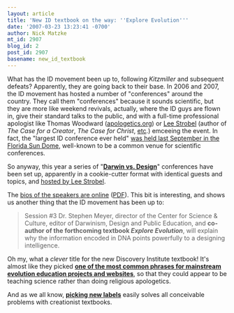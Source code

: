 ```yaml
---
layout: article
title: 'New ID textbook on the way: ''Explore Evolution'''
date: '2007-03-23 13:23:41 -0700'
author: Nick Matzke
mt_id: 2907
blog_id: 2
post_id: 2907
basename: new_id_textbook
---
```

What has the ID movement been up to, following _Kitzmiller_ and subsequent defeats?  Apparently, they are going back to their base.  In 2006 and 2007, the ID movement has hosted a number of "conferences" around the country.  They call them "conferences" because it sounds scientific, but they are more like weekend revivals, actually, where the ID guys are flown in, give their standard talks to the public, and with a full-time professional apologist like Thomas Woodward ([apologetics.org](http://www.apologetics.org/recent-events.html)) or [Lee Strobel](http://www.leestrobel.com/) (author of _The Case for a Creator_, _The Case for Christ_, [etc](http://www.pandasthumb.org/archives/2006/10/ohio_boe_still.html).) emceeing the event.  In fact, the "largest ID conference ever held" [was held last September in the Florida Sun Dome](http://www.pandasthumb.org/archives/2006/08/why_debates_are.html), well-known to be a common venue for scientific conferences.

So anyway, this year a series of "**[Darwin vs. Design](http://www.darwinvsdesign.com/)**" conferences have been set up, apparently in a cookie-cutter format with identical guests and topics, and [hosted by Lee Strobel](http://www.discovery.org/scripts/viewDB/index.php?command=view&amp;id=262&amp;program=CSC&amp;isEvent=true).  

The [bios of the speakers are online](http://www.discovery.org/scripts/viewDB/index.php?command=view&amp;id=262&amp;program=CSC-Darwin%20vs%20Design%20Conferences&amp;isEvent=true) ([PDF](http://www.discovery.org/scripts/viewDB/filesDB-download.php?id=1281)).  This bit is interesting, and shows us another thing that the ID movement has been up to:

> Session #3 Dr. Stephen Meyer, director of the Center for Science & Culture, editor of Darwinism, Design and Public Education, and **co-author of the forthcoming textbook _Explore Evolution_**, will explain why the information encoded in DNA points powerfully to a designing intelligence.

Oh my, what a _clever_ title for the new Discovery Institute textbook!  It's almost like they picked **[one of the most common phrases for mainstream evolution education projects and websites](http://www.google.com/search?sourceid=navclient-ff&amp;ie=UTF-8&amp;rls=GGGL,GGGL:2006-36,GGGL:en&amp;q=explore+evolution)**, so that they could appear to be teaching science rather than doing religious apologetics.  

And as we all know, **[picking new labels](http://www.pandasthumb.org/archives/evolution_of_creationism/)** easily solves all conceivable problems with creationist textbooks.
